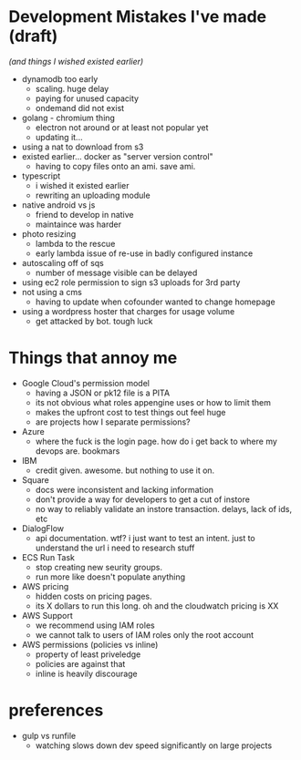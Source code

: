 # Development Mistakes I've made (draft)
_(and things I wished existed earlier)_

* dynamodb too early
  * scaling. huge delay
  * paying for unused capacity
  * ondemand did not exist
* golang - chromium thing
  * electron not around or at least not popular yet
  * updating it...
* using a nat to download from s3
* existed earlier... docker as "server version control"
  * having to copy files onto an ami. save ami.
* typescript
  * i wished it existed earlier
  * rewriting an uploading module
* native android vs js
  * friend to develop in native
  * maintaince was harder
* photo resizing
  * lambda to the rescue
  * early lambda issue of re-use in badly configured instance
* autoscaling off of sqs
  * number of message visible can be delayed
* using ec2 role permission to sign s3 uploads for 3rd party
* not using a cms
  * having to update when cofounder wanted to change homepage
* using a wordpress hoster that charges for usage volume
  * get attacked by bot. tough luck



# Things that annoy me

* Google Cloud's permission model
  * having a JSON or pk12 file is a PITA
  * its not obvious what roles appengine uses or how to limit them
  * makes the upfront cost to test things out feel huge
  * are projects how I separate permissions?
* Azure
  * where the fuck is the login page. how do i get back to where my devops are. bookmars
* IBM
  * credit given. awesome. but nothing to use it on.
* Square
  * docs were inconsistent and lacking information
  * don't provide a way for developers to get a cut of instore
  * no way to reliably validate an instore transaction. delays, lack of ids, etc
* DialogFlow
  * api documentation. wtf? i just want to test an intent. just to understand the url i need to research stuff
* ECS Run Task
  * stop creating new seurity groups.
  * run more like doesn't populate anything
* AWS pricing
  * hidden costs on pricing pages.
  * its X dollars to run this long. oh and the cloudwatch pricing is XX
* AWS Support
  * we recommend using IAM roles
  * we cannot talk to users of IAM roles only the root account
* AWS permissions (policies vs inline)
  * property of least priveledge
  * policies are against that
  * inline is heavily discourage

# preferences

* gulp vs runfile
  * watching slows down dev speed significantly on large projects
